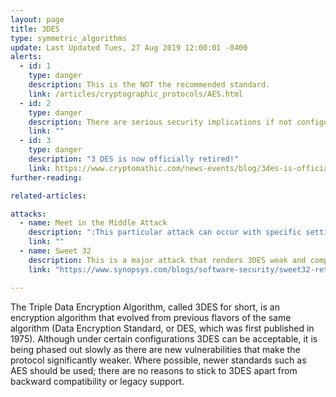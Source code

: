 ```yaml
---
layout: page
title: 3DES
type: symmetric_algorithms
update: Last Updated Tues, 27 Aug 2019 12:00:01 -0400
alerts:
  - id: 1
    type: danger
    description: This is the NOT the recommended standard.
    link: /articles/cryptographic_protocols/AES.html
  - id: 2
    type: danger
    description: There are serious security implications if not configured properly!
    link: ""
  - id: 3
    type: danger
    description: "3 DES is now officially retired!"
    link: https://www.cryptomathic.com/news-events/blog/3des-is-officially-being-retired
further-reading:

related-articles:

attacks:
  - name: Meet in the Middle Attack
    description: ":This particular attack can occur with specific settings in which DES could operate (keying option 1)."
    link: ""
  - name: Sweet 32
    description: This is a major attack that renders 3DES weak and compromises the security entirely. But like mentioned before, there are ways to mitigate and still use 3DES. OpenSSL does not include 3DES per default since version 1.1.0 (August 2016), and considers it a "weak cipher". Cisco's advisory on Sweet32:"
    link: "https://www.synopsys.com/blogs/software-security/sweet32-retire-3des/"

---
```

The Triple Data Encryption Algorithm, called 3DES for short, is an encryption algorithm that evolved from previous flavors of the same algorithm (Data Encryption Standard, or DES, which was first published in 1975). Although under certain configurations 3DES can be acceptable, it is being phased out slowly as there are new vulnerabilities that make the protocol significantly weaker. Where possible, newer standards such as AES should be used; there are no reasons to stick to 3DES apart from backward compatibility or legacy support.
